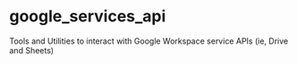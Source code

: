 # google_services_api
Tools and Utilities to interact with Google Workspace service APIs (ie, Drive and Sheets)
